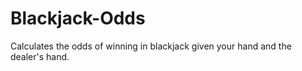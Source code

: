 # Blackjack-Odds
Calculates the odds of winning in blackjack given your hand and the dealer's hand.
